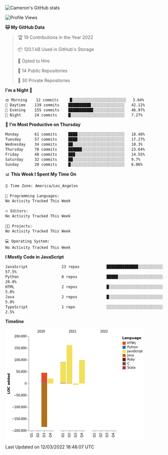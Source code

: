 ![Cameron's GitHub stats](https://github-readme-stats.vercel.app/api?username=gouldcs&show_icons=true&theme=great-gatsby&show_icons=true&count_private=true)


<!--START_SECTION:waka-->
![Profile Views](http://img.shields.io/badge/Profile%20Views-3-blue)

**🐱 My GitHub Data** 

> 🏆 19 Contributions in the Year 2022
 > 
> 📦 120.1 kB Used in GitHub's Storage 
 > 
> 💼 Opted to Hire
 > 
> 📜 14 Public Repositories 
 > 
> 🔑 30 Private Repositories  
 > 
**I'm a Night 🦉** 

```text
🌞 Morning    12 commits     █░░░░░░░░░░░░░░░░░░░░░░░░   3.64% 
🌆 Daytime    139 commits    ██████████░░░░░░░░░░░░░░░   42.12% 
🌃 Evening    155 commits    ███████████░░░░░░░░░░░░░░   46.97% 
🌙 Night      24 commits     █░░░░░░░░░░░░░░░░░░░░░░░░   7.27%

```
📅 **I'm Most Productive on Thursday** 

```text
Monday       61 commits     ████░░░░░░░░░░░░░░░░░░░░░   18.48% 
Tuesday      57 commits     ████░░░░░░░░░░░░░░░░░░░░░   17.27% 
Wednesday    34 commits     ██░░░░░░░░░░░░░░░░░░░░░░░   10.3% 
Thursday     78 commits     ██████░░░░░░░░░░░░░░░░░░░   23.64% 
Friday       48 commits     ███░░░░░░░░░░░░░░░░░░░░░░   14.55% 
Saturday     32 commits     ██░░░░░░░░░░░░░░░░░░░░░░░   9.7% 
Sunday       20 commits     █░░░░░░░░░░░░░░░░░░░░░░░░   6.06%

```


📊 **This Week I Spent My Time On** 

```text
⌚︎ Time Zone: America/Los_Angeles

💬 Programming Languages: 
No Activity Tracked This Week

🔥 Editors: 
No Activity Tracked This Week

🐱‍💻 Projects: 
No Activity Tracked This Week

💻 Operating System: 
No Activity Tracked This Week

```

**I Mostly Code in JavaScript** 

```text
JavaScript               23 repos            ██████████████░░░░░░░░░░░   57.5% 
Python                   8 repos             █████░░░░░░░░░░░░░░░░░░░░   20.0% 
HTML                     2 repos             █░░░░░░░░░░░░░░░░░░░░░░░░   5.0% 
Java                     2 repos             █░░░░░░░░░░░░░░░░░░░░░░░░   5.0% 
TypeScript               1 repo              ░░░░░░░░░░░░░░░░░░░░░░░░░   2.5%

```


**Timeline**

![Chart not found](https://raw.githubusercontent.com/gouldcs/gouldcs/main/charts/bar_graph.png) 


 Last Updated on 12/03/2022 18:48:07 UTC
<!--END_SECTION:waka-->

<!--
**gouldcs/gouldcs** is a ✨ _special_ ✨ repository because its `README.md` (this file) appears on your GitHub profile.

Here are some ideas to get you started:

- 🔭 I’m currently working on ...
- 🌱 I’m currently learning ...
- 👯 I’m looking to collaborate on ...
- 🤔 I’m looking for help with ...
- 💬 Ask me about ...
- 📫 How to reach me: ...
- 😄 Pronouns: ...
- ⚡ Fun fact: ...
-->
